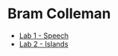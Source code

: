 # Bram Colleman
- [Lab 1 - Speech](https://github.com/Bram-Colleman/Lab1-Speech)
- [Lab 2 - Islands](https://github.com/Bram-Colleman/DEV5-portfolio/tree/main/Lab%202%20-%20Islands)
